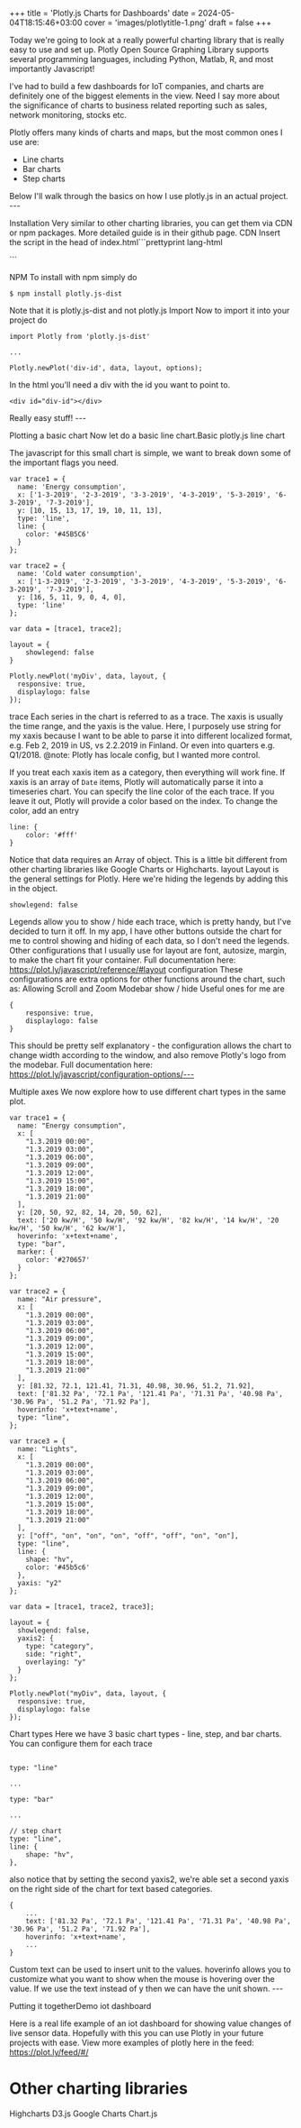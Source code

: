 +++
title = 'Plotly.js Charts for Dashboards'
date = 2024-05-04T18:15:46+03:00
cover = 'images/plotlytitle-1.png'
draft = false
+++

Today we're going to look at a really powerful charting library that is really easy to use and set up. Plotly Open Source Graphing Library supports several programming languages, including Python, Matlab, R, and most importantly Javascript!

I've had to build a few dashboards for IoT companies, and charts are definitely one of the biggest elements in the view. Need I say more about the significance of charts to business related reporting such as sales, network monitoring, stocks etc. 

Plotly offers many kinds of charts and maps, but the most common ones I use are:
 - Line charts
 - Bar charts
 - Step charts

Below I'll walk through the basics on how I use plotly.js in an actual project. ---


Installation
Very similar to other charting libraries, you can get them via CDN or npm packages. More detailed guide is in their github page.
CDN
Insert the script in the head of index.html```prettyprint lang-html
<head>
    <script src="https://cdn.plot.ly/plotly-latest.min.js"></script>
</head>
```


NPM
To install with npm simply do 
```
$ npm install plotly.js-dist
```


Note that it is plotly.js-dist and not plotly.js
Import
Now to import it into your project do
```
import Plotly from 'plotly.js-dist'

...

Plotly.newPlot('div-id', data, layout, options);
```


In the html you'll need a div with the id you want to point to. 
```
<div id="div-id"></div>
```


Really easy stuff! ---


Plotting a basic chart
Now let do a basic line chart.Basic plotly.js line chart


The javascript for this small chart is simple, we want to break down some of the important flags you need. 
```
var trace1 = {
  name: 'Energy consumption',
  x: ['1-3-2019', '2-3-2019', '3-3-2019', '4-3-2019', '5-3-2019', '6-3-2019', '7-3-2019'],
  y: [10, 15, 13, 17, 19, 10, 11, 13],
  type: 'line',
  line: {
    color: '#45B5C6'
  }
};

var trace2 = {
  name: 'Cold water consumption',
  x: ['1-3-2019', '2-3-2019', '3-3-2019', '4-3-2019', '5-3-2019', '6-3-2019', '7-3-2019'],
  y: [16, 5, 11, 9, 0, 4, 0],
  type: 'line'
};

var data = [trace1, trace2];

layout = {
    showlegend: false
}

Plotly.newPlot('myDiv', data, layout, { 
  responsive: true,
  displaylogo: false
});
```


trace
Each series in the chart is referred to as a trace. The xaxis is usually the time range, and the yaxis is the value. Here, I purposely use string for my xaxis because I want to be able to parse it into different localized format, e.g. Feb 2, 2019 in US, vs 2.2.2019 in Finland. Or even into quarters e.g. Q1/2018.  @note: Plotly has locale config, but I wanted more control.


If you treat each xaxis item as a category, then everything will work fine. If xaxis is an array of `Date` items, Plotly will automatically parse it into a timeseries chart.
You can specify the line color of the each trace. If you leave it out, Plotly will provide a color based on the index. To change the color, add an entry 
```
line: { 
    color: '#fff' 
}
```


Notice that data requires an Array of object. This is a little bit different from other charting libraries like Google Charts or Highcharts.
layout
Layout is the general settings for Plotly. Here we're hiding the legends by adding this in the object. 
```
showlegend: false
```


Legends allow you to show / hide each trace, which is pretty handy, but I've decided to turn it off. In my app, I have other buttons outside the chart for me to control showing and hiding of each data, so I don't need the legends. 
Other configurations that I usually use for layout are font, autosize, margin, to make the chart fit your container. 
Full documentation here: https://plot.ly/javascript/reference/#layout
configuration
These configurations are extra options for other functions around the chart, such as:
Allowing Scroll and Zoom
Modebar show / hide
Useful ones for me are 
```
{
    responsive: true, 
    displaylogo: false
}
```



This should be pretty self explanatory - the configuration allows the chart to change width according to the window, and also remove Plotly's logo from the modebar.
Full documentation here: https://plot.ly/javascript/configuration-options/---


Multiple axes
We now explore how to use different chart types in the same plot. 
```
var trace1 = {
  name: "Energy consumption",
  x: [
    "1.3.2019 00:00",
    "1.3.2019 03:00",
    "1.3.2019 06:00",
    "1.3.2019 09:00",
    "1.3.2019 12:00",
    "1.3.2019 15:00",
    "1.3.2019 18:00",
    "1.3.2019 21:00"
  ],
  y: [20, 50, 92, 82, 14, 20, 50, 62],
  text: ['20 kw/H', '50 kw/H', '92 kw/H', '82 kw/H', '14 kw/H', '20 kw/H', '50 kw/H', '62 kw/H'],
  hoverinfo: 'x+text+name',
  type: "bar",
  marker: {
    color: '#270657'
  }
};

var trace2 = {
  name: "Air pressure",
  x: [
    "1.3.2019 00:00",
    "1.3.2019 03:00",
    "1.3.2019 06:00",
    "1.3.2019 09:00",
    "1.3.2019 12:00",
    "1.3.2019 15:00",
    "1.3.2019 18:00",
    "1.3.2019 21:00"
  ],
  y: [81.32, 72.1, 121.41, 71.31, 40.98, 30.96, 51.2, 71.92],
  text: ['81.32 Pa', '72.1 Pa', '121.41 Pa', '71.31 Pa', '40.98 Pa', '30.96 Pa', '51.2 Pa', '71.92 Pa'],
  hoverinfo: 'x+text+name',
  type: "line",
};

var trace3 = {
  name: "Lights",
  x: [
    "1.3.2019 00:00",
    "1.3.2019 03:00",
    "1.3.2019 06:00",
    "1.3.2019 09:00",
    "1.3.2019 12:00",
    "1.3.2019 15:00",
    "1.3.2019 18:00",
    "1.3.2019 21:00"
  ],
  y: ["off", "on", "on", "on", "off", "off", "on", "on"],
  type: "line",
  line: {
    shape: "hv",
    color: '#45b5c6'
  },
  yaxis: "y2"
};

var data = [trace1, trace2, trace3];

layout = {
  showlegend: false,
  yaxis2: {
    type: "category",
    side: "right",
    overlaying: "y"
  }
};

Plotly.newPlot("myDiv", data, layout, {
  responsive: true,
  displaylogo: false
});
```



Chart types
Here we have 3 basic chart types - line, step, and bar charts. You can configure them for each trace 
```

type: "line"

...

type: "bar"

...

// step chart
type: "line",
line: {
    shape: "hv",
},
```


also notice that by setting the second yaxis2, we're able set a second yaxis on the right side of the chart for text based categories. 
```
{
    ...
    text: ['81.32 Pa', '72.1 Pa', '121.41 Pa', '71.31 Pa', '40.98 Pa', '30.96 Pa', '51.2 Pa', '71.92 Pa'],
    hoverinfo: 'x+text+name',
    ...
}
```


Custom text can be used to insert unit to the values. hoverinfo allows you to customize what you want to show when the mouse is hovering over the value. If we use the text instead of y then we can have the unit shown. ---


Putting it togetherDemo iot dashboard


Here is a real life example of an iot dashboard for showing value changes of live sensor data. 
Hopefully with this you can use Plotly in your future projects with ease.
View more examples of plotly here in the feed: https://plot.ly/feed/#/

# Other charting libraries
Highcharts
D3.js 
Google Charts
Chart.js